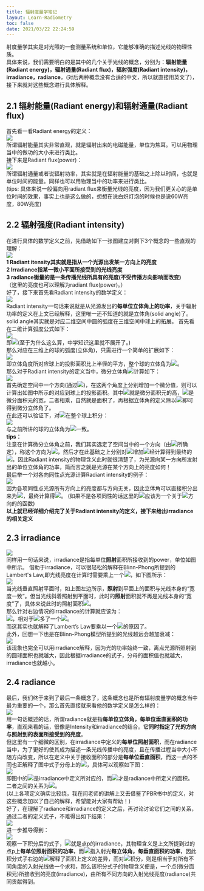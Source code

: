 ```yaml
---
title: 辐射度量学笔记
layout: Learn-Radiometry
toc: false
date: 2021/03/22 22:24:59
---
```


射度量学其实是对光照的一套测量系统和单位，它能够准确的描述光线的物理性质。<br />具体来说，我们需要明白的是其中的几个关于光线的概念，分别为：**辐射能量(Radiant energy)，辐射通量(Radiant flux)，辐射强度(Radiant intensity)，irradiance，radiance**，(对后两种概念没有合适的中文，所以就直接用英文了)，接下来就对这些概念进行具体解释。
<a name="zPSJi"></a>
## **2.1 辐射能量(Radiant energy)和辐射通量(Radiant flux)**
首先看一看Radiant energy的定义：<br />![](assets/post_images/Learn-Radiometry/image_000.jpg#from=paste&height=212&id=ud22fe239&margin=%5Bobject%20Object%5D&originHeight=212&originWidth=954&originalType=url&status=done&style=none&taskId=u65ebfc3c-9bd0-4b87-979f-baaa45103b4&width=954)<br />所谓辐射能量其实非常直观，就是辐射出来的电磁能量，单位为焦耳。可以用物理当中的做功的大小来进行类比。<br />接下来是Radiant flux(power)：<br />![](assets/post_images/Learn-Radiometry/image_001.png#from=paste&height=228&id=u7e89251f&margin=%5Bobject%20Object%5D&originHeight=228&originWidth=877&originalType=url&status=done&style=none&taskId=u106eb7b6-0eca-446f-b515-cea9e4ce73a&width=877)<br />所谓辐射通量或者说辐射功率，其实就是在辐射能量的基础之上除以时间，也就是单位时间的能量。同样也可以用物理当中的功率来进行类比。<br />(tips: 具体来说一般偏向用radiant flux来衡量光线的亮度，因为我们更关心的是单位时间的效果，事实上也是这么做的，想想在说白炽灯泡的时候也是说60W亮度，80W亮度)
<a name="eihfU"></a>
## **2.2 辐射强度(Radiant intensity)**
在进行具体的数学定义之前，先借助如下一张图建立对剩下3个概念的一些直观的理解：<br />![](assets/post_images/Learn-Radiometry/image_002.jpeg#from=paste&height=511&id=u5d4b99f5&margin=%5Bobject%20Object%5D&originHeight=511&originWidth=923&originalType=url&status=done&style=none&taskId=ud3d3ad12-f376-4b63-996b-329fab8443e&width=923)<br />**1 Radiant itensity其实就是指从一个光源出发某一方向上的亮度**<br />**2 Irradiance指某一微小平面所接受到的光线亮度**<br />**3 radiance衡量的是一条传播光线所具有的亮度(不受传播方向影响而改变)**<br />（这里的亮度也可以理解为radiant flux(power)。）<br />好了，接下来首先看Radiant intensity的数学定义：<br />![](assets/post_images/Learn-Radiometry/image_003.jpeg#from=paste&height=468&id=u0cb2ab80&margin=%5Bobject%20Object%5D&originHeight=468&originWidth=965&originalType=url&status=done&style=none&taskId=u8a442f47-9192-4810-861e-72cb8741177&width=965)<br />Radiant intensity一句话来说就是从光源发出的**每单位立体角上的功率**，关于辐射功率的定义在上文已经解释，这里唯一还不知道的就是立体角(solid angle)了。<br />solid angle其实就是对应二维空间中圆的弧度在三维空间中球上的拓展。 首先看在二维计算弧度公式如下：<br />![](assets/post_images/Learn-Radiometry/image_004.jpg#from=paste&height=260&id=u9398dacb&margin=%5Bobject%20Object%5D&originHeight=260&originWidth=979&originalType=url&status=done&style=none&taskId=u26176243-900d-4bb4-96f9-4261f088725&width=979)<br />即![](assets/post_images/Learn-Radiometry/image_005.svg#from=paste&height=48&id=ua8e64cbc&margin=%5Bobject%20Object%5D&originHeight=48&originWidth=55&originalType=url&status=done&style=none&taskId=u6e7fe04e-4ec4-4c02-a920-026bb7fcbc4&width=55)(至于为什么这么算，中学知识这里就不展开了。)<br />那么对应在三维上的球的弧度(立体角)，只需进行一个简单的扩展如下：<br />![](assets/post_images/Learn-Radiometry/image_006.jpeg#from=paste&height=225&id=uf5e0304c&margin=%5Bobject%20Object%5D&originHeight=225&originWidth=720&originalType=url&status=done&style=none&taskId=uecf4214e-a711-4d88-8316-d3c17b2b962&width=720)<br />即立体角度所对应球上的投影面积比上半径的平方，整个球的立体角为![](assets/post_images/Learn-Radiometry/image_007.svg#from=paste&height=20&id=u82bfc779&margin=%5Bobject%20Object%5D&originHeight=20&originWidth=22&originalType=url&status=done&style=none&taskId=ub5589d9b-adef-4a5a-b013-0c31a61f348&width=22)。<br />那么对于Radiant intensity的定义当中，微分立体角![](assets/post_images/Learn-Radiometry/image_008.svg#from=paste&height=20&id=ua71dbfe0&margin=%5Bobject%20Object%5D&originHeight=20&originWidth=24&originalType=url&status=done&style=none&taskId=u0eca9bde-f3ac-4fa3-ba11-4904fa4348c&width=24)计算如下：<br />![](assets/post_images/Learn-Radiometry/image_009.jpeg#from=paste&height=475&id=u56c4c2ad&margin=%5Bobject%20Object%5D&originHeight=475&originWidth=720&originalType=url&status=done&style=none&taskId=u335df5a2-e1f9-4b90-8a5b-4c5216591de&width=720)<br />首先确定空间中一个方向(通过![](assets/post_images/Learn-Radiometry/image_010.svg#from=paste&height=23&id=u74e965f6&margin=%5Bobject%20Object%5D&originHeight=23&originWidth=32&originalType=url&status=done&style=none&taskId=u33a202c1-f4be-4432-b821-6a1833738f5&width=32))，在这两个角度上分别增加一个微分值，则可以计算出如图中所示的对应到球上的投影面积。其中![](assets/post_images/Learn-Radiometry/image_011.svg#from=paste&height=20&id=u33589f9c&margin=%5Bobject%20Object%5D&originHeight=20&originWidth=30&originalType=url&status=done&style=none&taskId=ubcc35265-5d43-4a89-a4dd-af4bc9d1578&width=30)就是微分面积元的高，![](assets/post_images/Learn-Radiometry/image_012.svg#from=paste&height=23&id=u2eff8d87&margin=%5Bobject%20Object%5D&originHeight=23&originWidth=72&originalType=url&status=done&style=none&taskId=u4c479dec-55c1-4e80-907a-5a45b5e0036&width=72)是微分面积元的宽，二者相乘，自然就是面积了，再根据立体角的定义除以![](assets/post_images/Learn-Radiometry/image_013.svg#from=paste&height=24&id=u7818210f&margin=%5Bobject%20Object%5D&originHeight=24&originWidth=19&originalType=url&status=done&style=none&taskId=ub403eda9-be0e-421a-befd-98c27c33c0a&width=19)即可得到微分立体角了。<br />在此还可以验证下，对![](assets/post_images/Learn-Radiometry/image_014.svg#from=paste&height=20&id=u16557f86&margin=%5Bobject%20Object%5D&originHeight=20&originWidth=24&originalType=url&status=done&style=none&taskId=u9e7a3f25-4740-4a9b-ae74-2065eea9a0a&width=24)在整个球上积分：<br />![](assets/post_images/Learn-Radiometry/image_015.svg#from=paste&height=146&id=u0403c7ce&margin=%5Bobject%20Object%5D&originHeight=146&originWidth=675&originalType=url&status=done&style=none&taskId=ub745c136-3bea-4b44-9b0a-f232ff76c7e&width=675)<br />与之前所讲的球的立体角为![](assets/post_images/Learn-Radiometry/image_016.svg#from=paste&height=20&id=uac27a821&margin=%5Bobject%20Object%5D&originHeight=20&originWidth=22&originalType=url&status=done&style=none&taskId=u06f14925-1e24-4b4f-8e13-f33dc5505ad&width=22)一致。<br />**tips：**<br />注意在计算微分立体角之前，我们其实选定了空间当中的一个方向（由![](assets/post_images/Learn-Radiometry/image_017.svg#from=paste&height=23&id=u880df640&margin=%5Bobject%20Object%5D&originHeight=23&originWidth=32&originalType=url&status=done&style=none&taskId=u1141cc76-2056-49b3-87d2-e6ef5834604&width=32)所确定），称这个方向为![](assets/post_images/Learn-Radiometry/image_018.svg#from=paste&height=15&id=u0327be40&margin=%5Bobject%20Object%5D&originHeight=15&originWidth=13&originalType=url&status=done&style=none&taskId=ubdcd6264-abf1-40a2-8e80-0bc7e833c96&width=13)，然后才在此基础之上分别对![](assets/post_images/Learn-Radiometry/image_019.svg#from=paste&height=23&id=ue876a030&margin=%5Bobject%20Object%5D&originHeight=23&originWidth=32&originalType=url&status=done&style=none&taskId=u9eefeadb-2c48-425b-bd81-5d6b7b6d063&width=32)增加![](assets/post_images/Learn-Radiometry/image_020.svg#from=paste&height=23&id=u793d7df6&margin=%5Bobject%20Object%5D&originHeight=23&originWidth=53&originalType=url&status=done&style=none&taskId=udb1ff2a9-bf63-47b5-aa1d-a8b28747317&width=53)经计算得到最终的![](assets/post_images/Learn-Radiometry/image_021.svg#from=paste&height=20&id=ub8fe17e7&margin=%5Bobject%20Object%5D&originHeight=20&originWidth=24&originalType=url&status=done&style=none&taskId=u9515beb7-84a3-4377-9351-7ab9011f841&width=24)，因此Radiant intensity的物理含义此时就很清楚了，为光源向某一方向所发射出的单位立体角的功率，简而言之就是光源在某个方向上的亮度如何！<br />最后举一个对各向同性点光源计算Radiant intensity的例子：<br />![](assets/post_images/Learn-Radiometry/image_022.jpeg#from=paste&height=536&id=uae37ac51&margin=%5Bobject%20Object%5D&originHeight=536&originWidth=720&originalType=url&status=done&style=none&taskId=u3d49b4f5-7ed5-408e-b81b-7d71a576eb1&width=720)<br />因为各项同性点光源所有方向上的亮度都与方向无关，因此立体角可以直接积分出来为![](assets/post_images/Learn-Radiometry/image_023.svg#from=paste&height=20&id=ub1f095c1&margin=%5Bobject%20Object%5D&originHeight=20&originWidth=22&originalType=url&status=done&style=none&taskId=ua1dac456-2d75-4d1d-8283-54139f0518f&width=22)，最终计算得![](assets/post_images/Learn-Radiometry/image_024.svg#from=paste&height=47&id=ub26a7641&margin=%5Bobject%20Object%5D&originHeight=47&originWidth=68&originalType=url&status=done&style=none&taskId=u9996d7d3-38db-4305-bc51-022effca8cc&width=68)。 (如果不是各项同性的话这里的![](assets/post_images/Learn-Radiometry/image_025.svg#from=paste&height=26&id=u72b94f1b&margin=%5Bobject%20Object%5D&originHeight=26&originWidth=40&originalType=url&status=done&style=none&taskId=u30c57a2b-0785-4d58-9eba-8f85870d969&width=40)应该为一个关于![](assets/post_images/Learn-Radiometry/image_026.svg#from=paste&height=15&id=ue30b710c&margin=%5Bobject%20Object%5D&originHeight=15&originWidth=13&originalType=url&status=done&style=none&taskId=u8cc57cf2-a8e3-4d5b-8265-7a276642cc7&width=13)方向的的函数)<br />**以上就已经详细介绍完了关于Radiant intensity的定义，接下来给出irradiance的相关定义**
<a name="lKHgS"></a>
## **2.3 irradiance**
![](assets/post_images/Learn-Radiometry/image_027.jpeg#from=paste&height=338&id=ub0c95528&margin=%5Bobject%20Object%5D&originHeight=338&originWidth=720&originalType=url&status=done&style=none&taskId=ue3681ad7-ac3c-48f5-981f-cd1f05786d6&width=720)<br />同样用一句话来说，irradiance是指每单位**照射**面积所接收到的power，单位如图中所示。 借助于irradiance，可以很轻松的解释在Blinn-Phong所提到的Lambert's Law,即光线亮度在计算时需要乘上一个![](assets/post_images/Learn-Radiometry/image_028.svg#from=paste&height=20&id=u926c7b25&margin=%5Bobject%20Object%5D&originHeight=20&originWidth=39&originalType=url&status=done&style=none&taskId=u5c5eeac5-7b5c-4882-9fc0-37f3faa6ab9&width=39)，如下图所示：<br />![](assets/post_images/Learn-Radiometry/image_029.jpg#from=paste&height=308&id=ua2297280&margin=%5Bobject%20Object%5D&originHeight=308&originWidth=764&originalType=url&status=done&style=none&taskId=u7e872993-a37c-41c0-998e-28d2c39991b&width=764)<br />当光线垂直照射平面时，如上图左边所示，**照射**到平面上的面积与光线本身的“宽度一致”。但当光线斜着照射到平面时，此时的**照射**面积就不再是光线本身的“宽度”了，具体来说此时的照射面积![](assets/post_images/Learn-Radiometry/image_030.svg#from=paste&height=26&id=u98dc7b5c&margin=%5Bobject%20Object%5D&originHeight=26&originWidth=118&originalType=url&status=done&style=none&taskId=u2c806058-4327-4992-838a-9e38bb150a9&width=118)。<br />那么针对右边情况的irradiance的计算就应该为：<br />![](assets/post_images/Learn-Radiometry/image_031.svg#from=paste&height=26&id=u2596dd7b&margin=%5Bobject%20Object%5D&originHeight=26&originWidth=213&originalType=url&status=done&style=none&taskId=ue5795ca0-dff0-4517-ad33-1a46e621a60&width=213)，相对于![](assets/post_images/Learn-Radiometry/image_032.svg#from=paste&height=26&id=uc174d893&margin=%5Bobject%20Object%5D&originHeight=26&originWidth=96&originalType=url&status=done&style=none&taskId=u557affc8-cf10-486b-9815-442a6d68d85&width=96)多了一个![](assets/post_images/Learn-Radiometry/image_033.svg#from=paste&height=20&id=ue4ec14b1&margin=%5Bobject%20Object%5D&originHeight=20&originWidth=39&originalType=url&status=done&style=none&taskId=u3e219a23-2ea4-45c2-99a8-5db6437048b&width=39)。<br />而这其实也就解释了Lambert’s Law要乘以一个![](assets/post_images/Learn-Radiometry/image_034.svg#from=paste&height=20&id=u8b21572e&margin=%5Bobject%20Object%5D&originHeight=20&originWidth=39&originalType=url&status=done&style=none&taskId=u5d24a40a-ef29-46f5-96ce-f582f5a6ad1&width=39)的原因了。<br />此外，回想一下也是在Blinn-Phong模型所提到的光线越远会越加衰减：<br />![](assets/post_images/Learn-Radiometry/image_035.jpeg#from=paste&height=621&id=uad6de2c1&margin=%5Bobject%20Object%5D&originHeight=621&originWidth=972&originalType=url&status=done&style=none&taskId=u626f1b1d-4900-4f60-b2a2-cf7f08a45a2&width=972)<br />该现象也完全可以用irradiance解释，因为光的功率始终一致，离点光源所照射到的圆球面积也就越大，因此根据irradiance的式子，分母的面积值也就越大，irradiance也就越小。
<a name="ODSBP"></a>
## **2.4 radiance**
最后，我们终于来到了最后一条概念了，这条概念也是所有辐射度量学的概念当中最为重要的一个，那么首先直接就来看他的数学定义是怎么样的：<br />![](assets/post_images/Learn-Radiometry/image_036.jpeg#from=paste&height=418&id=u2ce1865f&margin=%5Bobject%20Object%5D&originHeight=418&originWidth=720&originalType=url&status=done&style=none&taskId=ue4cb2ab8-b7bc-4882-8819-c5bd9dd678f&width=720)<br />用一句话概述的话，所谓radiance就是指**每单位立体角，每单位垂直面积的功率**，直观来看的话，很像是Intensity和irradiance的结合。**它同时指定了光的方向与照射到的表面所接受到的亮度**。<br />但这里有一个细微的区别，在irradiance中定义的**每单位照射面积**，而在radiance当中，为了更好的使其成为描述一条光线传播中的亮度，且在传播过程当中大小不随方向改变，所以在定义中关于接收面积的部分是**每单位垂直面积**，而这一点的不同也正解释了图中式子分母上的![](assets/post_images/Learn-Radiometry/image_037.svg#from=paste&height=20&id=u2acfc671&margin=%5Bobject%20Object%5D&originHeight=20&originWidth=39&originalType=url&status=done&style=none&taskId=uf0addd20-70c2-40d6-874f-e8a7b0e92a0&width=39)，具体可以观察如下图：<br />![](assets/post_images/Learn-Radiometry/image_038.png#from=paste&height=382&id=u7bae6192&margin=%5Bobject%20Object%5D&originHeight=382&originWidth=945&originalType=url&status=done&style=none&taskId=u4c018835-abe0-43f5-852f-40668ce0896&width=945)<br />即图中的![](assets/post_images/Learn-Radiometry/image_039.svg#from=paste&height=20&id=u32321d59&margin=%5Bobject%20Object%5D&originHeight=20&originWidth=27&originalType=url&status=done&style=none&taskId=u67a6b291-cf16-483b-ac89-5e99ff1b374&width=27)是irradiance中定义所对应的，而![](assets/post_images/Learn-Radiometry/image_040.svg#from=paste&height=24&id=ubfa38364&margin=%5Bobject%20Object%5D&originHeight=24&originWidth=40&originalType=url&status=done&style=none&taskId=ubc2bd5cd-5d99-49ae-ae32-986239a7ea8&width=40)才是radiance中所定义的面积。二者之间的关系为![](assets/post_images/Learn-Radiometry/image_041.svg#from=paste&height=24&id=uf8d05f5e&margin=%5Bobject%20Object%5D&originHeight=24&originWidth=134&originalType=url&status=done&style=none&taskId=ue9543cc2-d452-40d3-bb7d-3454f585713&width=134)。<br />(以上各项定义确实比较绕，我在闫老师的讲解上又去借鉴了PBR书中的定义，对这些概念加以了自己的解释，希望能对大家有帮助！)<br />好了，在理解了radiance和irradiance的定义之后，再讨论讨论它们之间的关系，通过二者的定义式子，不难得出如下结果：<br />![](assets/post_images/Learn-Radiometry/image_042.svg#from=paste&height=62&id=u3790a840&margin=%5Bobject%20Object%5D&originHeight=62&originWidth=675&originalType=url&status=done&style=none&taskId=u495af023-87ec-4e25-a3f6-cc0b25c73eb&width=675)<br />进一步推导得到：<br />![](assets/post_images/Learn-Radiometry/image_043.jpeg#from=paste&height=430&id=uc1190328&margin=%5Bobject%20Object%5D&originHeight=430&originWidth=720&originalType=url&status=done&style=none&taskId=u0e036d80-725c-4543-8a9f-bdb57193e7e&width=720)<br />观察一下积分后的式子，![](assets/post_images/Learn-Radiometry/image_044.svg#from=paste&height=26&id=ubaedd9ec&margin=%5Bobject%20Object%5D&originHeight=26&originWidth=43&originalType=url&status=done&style=none&taskId=u0f77ad14-1fdf-4020-93d1-31d4b7d57d4&width=43)就是点p的irradiance，其物理含义是上文所提到过的点p上**每单位照射面积的功率**，而![](assets/post_images/Learn-Radiometry/image_045.svg#from=paste&height=26&id=u9a245f61&margin=%5Bobject%20Object%5D&originHeight=26&originWidth=71&originalType=url&status=done&style=none&taskId=u1322e062-8893-4a61-b820-427befcb878&width=71)指入射光**每立体角，每垂直面积的功率**，因此积分式子右边的![](assets/post_images/Learn-Radiometry/image_046.svg#from=paste&height=20&id=ue1bd60af&margin=%5Bobject%20Object%5D&originHeight=20&originWidth=39&originalType=url&status=done&style=none&taskId=uf2fbbef5-6ef1-4e76-a3ba-af87060a4df&width=39)解释了面积上定义的差异，而对![](assets/post_images/Learn-Radiometry/image_047.svg#from=paste&height=20&id=u3a9a971e&margin=%5Bobject%20Object%5D&originHeight=20&originWidth=24&originalType=url&status=done&style=none&taskId=u7a6ed7fc-704f-4c58-a2da-be06a22c61a&width=24)积分，则是相当于对所有不同角度的入射光线做一个求和，那么该积分式子的物理含义便是，一个点(微分面积元)所接收到的亮度(irradiance)，由所有不同方向的入射光线亮度(radiance)共同贡献得到。

